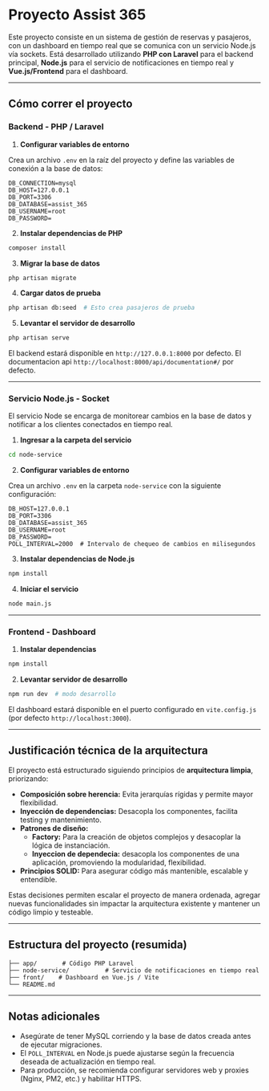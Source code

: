 # Proyecto Assist 365

Este proyecto consiste en un sistema de gestión de reservas y pasajeros, con un dashboard en tiempo real que se comunica con un servicio Node.js vía sockets. Está desarrollado utilizando **PHP con Laravel** para el backend principal, **Node.js** para el servicio de notificaciones en tiempo real y **Vue.js/Frontend** para el dashboard.

---

## Cómo correr el proyecto

### Backend - PHP / Laravel

1. **Configurar variables de entorno**

Crea un archivo `.env` en la raíz del proyecto y define las variables de conexión a la base de datos:

```env
DB_CONNECTION=mysql
DB_HOST=127.0.0.1
DB_PORT=3306
DB_DATABASE=assist_365
DB_USERNAME=root
DB_PASSWORD=
```

2. **Instalar dependencias de PHP**

```bash
composer install
```

3. **Migrar la base de datos**

```bash
php artisan migrate
```

4. **Cargar datos de prueba**

```bash
php artisan db:seed  # Esto crea pasajeros de prueba
```

5. **Levantar el servidor de desarrollo**

```bash
php artisan serve
```

El backend estará disponible en `http://127.0.0.1:8000` por defecto.
El documentacion api `http://localhost:8000/api/documentation#/` por defecto.



---

### Servicio Node.js - Socket

El servicio Node se encarga de monitorear cambios en la base de datos y notificar a los clientes conectados en tiempo real.

1. **Ingresar a la carpeta del servicio**

```bash
cd node-service
```

2. **Configurar variables de entorno**

Crea un archivo `.env` en la carpeta `node-service` con la siguiente configuración:

```env
DB_HOST=127.0.0.1
DB_PORT=3306
DB_DATABASE=assist_365
DB_USERNAME=root
DB_PASSWORD=
POLL_INTERVAL=2000  # Intervalo de chequeo de cambios en milisegundos
```

3. **Instalar dependencias de Node.js**

```bash
npm install
```

4. **Iniciar el servicio**

```bash
node main.js
```

---

### Frontend - Dashboard

1. **Instalar dependencias**

```bash
npm install
```

2. **Levantar servidor de desarrollo**

```bash
npm run dev  # modo desarrollo
```

El dashboard estará disponible en el puerto configurado en `vite.config.js` (por defecto `http://localhost:3000`).

---

## Justificación técnica de la arquitectura

El proyecto está estructurado siguiendo principios de **arquitectura limpia**, priorizando:

- **Composición sobre herencia:** Evita jerarquías rígidas y permite mayor flexibilidad.
- **Inyección de dependencias:** Desacopla los componentes, facilita testing y mantenimiento.
- **Patrones de diseño:**  
  - **Factory:** Para la creación de objetos complejos y desacoplar la lógica de instanciación.  
  - **Inyeccion de dependecia:** desacopla los componentes de una aplicación, promoviendo la modularidad, flexibilidad.  
- **Principios SOLID:** Para asegurar código más mantenible, escalable y entendible.

Estas decisiones permiten escalar el proyecto de manera ordenada, agregar nuevas funcionalidades sin impactar la arquitectura existente y mantener un código limpio y testeable.

---

## Estructura del proyecto (resumida)

```
├── app/       # Código PHP Laravel
├── node-service/          # Servicio de notificaciones en tiempo real
├── front/    # Dashboard en Vue.js / Vite
└── README.md
```

---

## Notas adicionales

- Asegúrate de tener MySQL corriendo y la base de datos creada antes de ejecutar migraciones.
- El `POLL_INTERVAL` en Node.js puede ajustarse según la frecuencia deseada de actualización en tiempo real.
- Para producción, se recomienda configurar servidores web y proxies (Nginx, PM2, etc.) y habilitar HTTPS.

